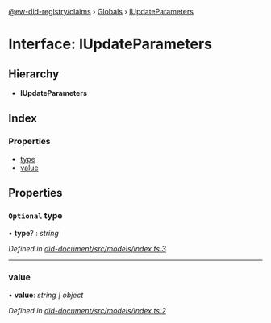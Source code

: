 [@ew-did-registry/claims](../README.md) › [Globals](../globals.md) › [IUpdateParameters](iupdateparameters.md)

# Interface: IUpdateParameters

## Hierarchy

* **IUpdateParameters**

## Index

### Properties

* [type](iupdateparameters.md#optional-type)
* [value](iupdateparameters.md#value)

## Properties

### `Optional` type

• **type**? : *string*

*Defined in [did-document/src/models/index.ts:3](https://github.com/energywebfoundation/ew-did-registry/blob/573253b/packages/did-document/src/models/index.ts#L3)*

___

###  value

• **value**: *string | object*

*Defined in [did-document/src/models/index.ts:2](https://github.com/energywebfoundation/ew-did-registry/blob/573253b/packages/did-document/src/models/index.ts#L2)*
